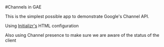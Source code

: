 #Channels in GAE

This is the simplest possible app to demonstrate Google's Channel API.

Using [Initializr's](http://www.initializr.com/) HTML configuration

Also using Channel presence to make sure we are aware of the status of the client
